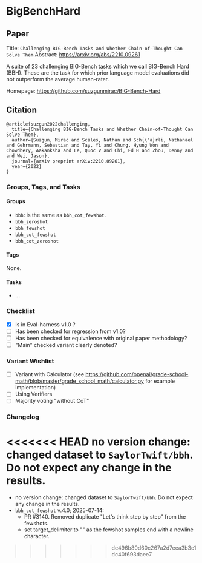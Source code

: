 # BigBenchHard

## Paper
Title: `Challenging BIG-Bench Tasks and Whether Chain-of-Thought Can Solve Them`
Abstract: https://arxiv.org/abs/2210.09261

A suite of 23 challenging BIG-Bench tasks which we call BIG-Bench Hard (BBH).
These are the task for which prior language model evaluations did not outperform
the average human-rater.

Homepage: https://github.com/suzgunmirac/BIG-Bench-Hard


## Citation
```
@article{suzgun2022challenging,
  title={Challenging BIG-Bench Tasks and Whether Chain-of-Thought Can Solve Them},
  author={Suzgun, Mirac and Scales, Nathan and Sch{\"a}rli, Nathanael and Gehrmann, Sebastian and Tay, Yi and Chung, Hyung Won and Chowdhery, Aakanksha and Le, Quoc V and Chi, Ed H and Zhou, Denny and and Wei, Jason},
  journal={arXiv preprint arXiv:2210.09261},
  year={2022}
}
```

### Groups, Tags, and Tasks

#### Groups

- `bbh`: is the same as `bbh_cot_fewshot`.
- `bbh_zeroshot`
- `bbh_fewshot`
- `bbh_cot_fewshot`
- `bbh_cot_zeroshot`

#### Tags

None.

#### Tasks

- ...

### Checklist

- [x] Is in Eval-harness v1.0 ?
- [ ] Has been checked for regression from v1.0?
- [ ] Has been checked for equivalence with original paper methodology?
- [ ] "Main" checked variant clearly denoted?

### Variant Wishlist

- [ ] Variant with Calculator (see https://github.com/openai/grade-school-math/blob/master/grade_school_math/calculator.py for example implementation)
- [ ] Using Verifiers
- [ ] Majority voting "without CoT"

### Changelog
<<<<<<< HEAD
no version change: changed dataset to `SaylorTwift/bbh`. Do not expect any change in the results.
=======
- no version change: changed dataset to `SaylorTwift/bbh`. Do not expect any change in the results.
- `bbh_cot_fewshot` v.4.0; 2025-07-14:
  - PR #3140. Removed duplicate "Let's think step by step" from the fewshots.
  - set target_delimiter to "" as the fewshot samples end with a newline character.
>>>>>>> de496b80d60c267a2d7eea3b3c1dc40f693daee7
